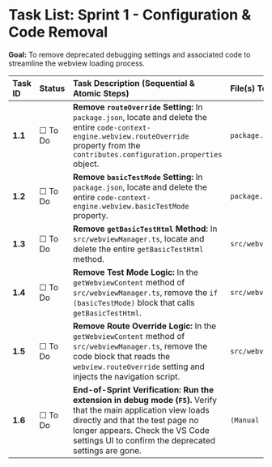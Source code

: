 # Task List: Sprint 1 - Configuration & Code Removal

**Goal:** To remove deprecated debugging settings and associated code to streamline the webview loading process.

| Task ID | Status | Task Description (Sequential & Atomic Steps) | File(s) To Modify |
| :--- | :--- | :--- | :--- |
| **1.1** | ☐ To Do | **Remove `routeOverride` Setting:** In `package.json`, locate and delete the entire `code-context-engine.webview.routeOverride` property from the `contributes.configuration.properties` object. | `package.json` |
| **1.2** | ☐ To Do | **Remove `basicTestMode` Setting:** In `package.json`, locate and delete the entire `code-context-engine.webview.basicTestMode` property. | `package.json` |
| **1.3** | ☐ To Do | **Remove `getBasicTestHtml` Method:** In `src/webviewManager.ts`, locate and delete the entire `getBasicTestHtml` method. | `src/webviewManager.ts` |
| **1.4** | ☐ To Do | **Remove Test Mode Logic:** In the `getWebviewContent` method of `src/webviewManager.ts`, remove the `if (basicTestMode)` block that calls `getBasicTestHtml`. | `src/webviewManager.ts` |
| **1.5** | ☐ To Do | **Remove Route Override Logic:** In the `getWebviewContent` method of `src/webviewManager.ts`, remove the code block that reads the `webview.routeOverride` setting and injects the navigation script. | `src/webviewManager.ts` |
| **1.6** | ☐ To Do | **End-of-Sprint Verification:** **Run the extension in debug mode (`F5`).** Verify that the main application view loads directly and that the test page no longer appears. Check the VS Code settings UI to confirm the deprecated settings are gone. | `(Manual Test)` |
